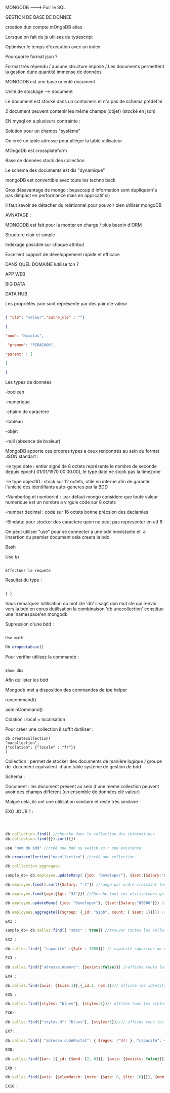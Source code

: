 MONGODB ---> Fuir le SQL

GESTION DE BASE DE DONNEE

création dun compte mOngoDB atlas

Lorsque on fait du js utilisez du typescript

Optimiser le temps d'execution avec un index

Pourquoi le format json ?

Format très répendu / aucune structure imposé / Les documents permettent la gestion dune quantité immense de données

MONGODB est une base orienté document

Unité de stockage --> document

Le document est stocké dans un containers et n'a pas de schema prédéfini

2 document peuvent contenir les même champs (objet) (stocké en json)

EN mysql on a plusieurs contrainte :

Solution pour un champs "système"

On créé un table adresse pour alléger la table utilisateur

MOngoDb est crossplateform

Base de données stock des collection

Le schema des documents est dis "dynamique"

mongoDB est convertible avec toute les techno back

Gros désavantage de mongo : beuacoup d'information sont dupliqué(n'a pas dimpact en performance mais en applicatif si)

Il faut savoir se détacher du relationnel pour pouvoir bien utiliser mongoDB

AVNATAGE :

MONGODB est fait pour la monter en charge / plus besoin d'ORM

Structure clair et simple

Indexage possible sur chaque attribut

Excellent support de développement rapide et efficace

DANS QUEL DOMAINE lutilise ton ?

APP WEB

BIG DATA

DATA HUB

Les propriétés json sont représenté par des pair cle valeur

``` json

{ "clé": "valeur","autre_cle" : ""}

{

"nom": "Nicolas",

 "prenom": "PERACHON",

"parent" : [

]

}

```

Les types de données

-booleen

-numerique

-chaine de caractere

-tableau

-objet

-null (absence de bvaleur)

MongoDB apporte ces propres types a ceux rencontrés au sein du format JSON standart :

-le type date : entier signé de 8 octets représente le nombre de seconde depuis epoch( 01/01/1970 00.00.00), le type date ne stock pas la timezone

-le type objectID : stock sur 12 octets, utile en interne afin de garantir l'unicite des identifiants auto-generes par la BDD

-Numberlog et numberint :  par defaut mongo considere que toute valeur numerique est un nombre a virgule code sur 8 octets

-number decimal : code sur 16 octets bonne précsion des deciamles

-Bindata: pour stocker des caractere quon ne peut pas representer en utf 8

On peut utiliser "use" pour se connecter a une bdd inexistante et  a linsertion du premier document cela creera la bdd

Bash

Use tp

```

Effectuer la requete

```

Resultat du type :

``` Javascript

{ }

```

Vous remarquez lutilisation du mot cle 'db' il sagit dun mot cle qui renvoi vers la bdd en corus dutilisation la combinaison 'db.unecollection' constitue une 'namespace'en mongodb

Supression d'une bdd :

```Javascript

Use math

Db.dropdatabase()

```

Pour verifier utilisez la commande :

```

Show dbs

```

Afin de lister les bdd

Mongodb met a disposition des commandes de tpe helper

runcommand()

adminCommand()

Colation : 
local = localisation

Pour créer une collection il suffit dutiliser :
```
db.createcollection(
"macollection",
{"colation"; {"locale" : "fr"}}
)
```



Collection : permet de stocker des documents de manière logique / groupe de  document equivalent  d'une table système de gestion de bdd

Schema :

Document : les document présent au sein d'une meme collection peuvent avoir des champs différent (un ensemble de données clé valeur)  
  
Malgré cela, ils ont une utilisation similaire et reste très similaire

EXO JOUR 1 :
```javascript



db.collection.find() //cherche dans la collection des informations
db.collection.find({}).sort({})

use "nom de bdd" //créé une bdd ou switch su r une existante

db.createcollection("macollection") //créé une collection

db.colllection.aggregate

sample_db> db.employee.updateMany( {job: "Developer"}, {$set:{Salary:"80000"}}) //def salaire

db.employee.find().sort({Salary: "-1"}) //range par ordre croissant les salaires

db.employee.find({age:{$gt: "33"}}) //Cherche tout les utilisateurs qui ont un age supérieur a 33

db.employee.updateMany( {job: "Developer"}, {$set:{Salary:"80000"}}) // Change les sallaire de tout les dev

db.employees.aggregate([{$group: {_id: "$job", count: { $sum: 1}}}]) //Affiche le nombre d'employer par job 

EX1 :

sample_db> db.salles.find({ "smac" : true}) //trouver toutes les salles smac

EX2 :

db.salles.find({ "capacite" :{$gte : 1000}}) // capacité superieur ou egale a 1000

EX3 :

db.salles.find({"adresse.numero": {$exists:false}}) //affiche toute les salles ou le champs adresse ne comporte pas de numéro

EX4 :

db.salles.find({avis: {$size:1}},{_id:1, nom:1})// affiche les identifiants des salles qui possède un avis

EX5 :

db.salles.find({styles: "blues"}, {styles:1})// affiche tous les styles musicaux des salles qui programment du blues

EX6:

db.salles.find({"styles.0": "blues"}, {styles:1})//// affiche tous les styles musicaux des salles qui ont du blues en première position. premiere position= "styles.0"

EX7:

db.salles.find({ "adresse.codePostal": { $regex: /^84/ }, "capacite": { $lt: 500 } }, { "adresse.ville": 1,}) // affiche toute les salles qui ont le code postale qui commence par 84

EX8:

db.salles.find({$or: [{_id: {$mod: [2, 0]}}, {avis: {$exists: false}}]}, {_id: 1}) // retourne les identifiants des salles qui ont un identifiant pair et/ou le champ avis est vide.

EX9 :

db.salles.find({avis: {$elemMatch: {note: {$gte: 8, $lte: 10}}}}, {nom: 1}) // affiche les salles qui ont au moins un avis et qui ont une note entre 8 et 10

EX10 :


```